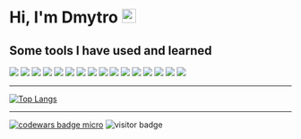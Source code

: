 # Hi, I'm Dmytro <img src="https://media.giphy.com/media/hvRJCLFzcasrR4ia7z/giphy.gif" width="25px">

## Some tools I have used and learned
<img src="https://img.shields.io/badge/HTML5-E34F26?style=flat-square&logo=HTML5&logoColor=FFFFFF" /> <img src="https://img.shields.io/badge/CSS3-2EA3D5?style=flat-square&logo=CSS3&logoColor=FFFFFF" /> 
<img src="https://img.shields.io/badge/Sass-CC6699?style=flat-square&logo=Sass&logoColor=FFFFFF" /> 
<img src="https://img.shields.io/badge/Bootstrap-7952B3?style=flat-square&logo=Bootstrap&logoColor=FFFFFF" /> 
<img src="https://img.shields.io/badge/Tailwind CSS-06B6D4?style=flat-square&logo=Tailwind CSS&logoColor=FFFFFF" />
<img src="https://img.shields.io/badge/JavaScript-F7DF1E?style=flat-square&logo=JavaScript&logoColor=FFFFFF" />
<img src="https://img.shields.io/badge/jQuery-0769AD?style=flat-square&logo=jQuery&logoColor=FFFFFF" />
<img src="https://img.shields.io/badge/React-61DAFB?style=flat-square&logo=React&logoColor=FFFFFF" />
<img src="https://img.shields.io/badge/React Router-CA4245?style=flat-square&logo=React Router&logoColor=FFFFFF" />
<img src="https://img.shields.io/badge/Axios-5A29E4?style=flat-square&logo=Axios&logoColor=FFFFFF" />
<img src="https://img.shields.io/badge/GitHub-1817172?style=flat-square&logo=GitHub&logoColor=FFFFFF" />
<img src="https://img.shields.io/badge/Git-F05032?style=flat-square&logo=Git&logoColor=FFFFFF" />
<img src="https://img.shields.io/badge/npm-CB3837?style=flat-square&logo=npm&logoColor=FFFFFF" />
<img src="https://img.shields.io/badge/VS Code-007ACC?style=flat-square&logo=Visual Studio Code&logoColor=FFFFFF" />
<img src="https://img.shields.io/badge/Photoshop-31A8FF?style=flat-square&logo=Adobe Photoshop&logoColor=FFFFFF" /> 
<img src="https://img.shields.io/badge/Figma-F24E1E?style=flat-square&logo=Figma&logoColor=FFFFFF" />

---
[![Top Langs](https://github-readme-stats.vercel.app/api/top-langs/?username=dima-voit&layout=compact&theme=radical&langs_count=6)](https://github.com/dima-voit/github-readme-stats)

---

<a target="_blank" href="https://www.codewars.com/r/C6HkBg"><img src="https://www.codewars.com/users/dima-voit/badges/micro" alt="codewars badge micro" /></a> ![visitor badge](https://visitor-badge.glitch.me/badge?page_id=dima-voit.dima-voit)
<!--
**dima-voit/dima-voit** is a ✨ _special_ ✨ repository because its `README.md` (this file) appears on your GitHub profile.

Here are some ideas to get you started:
### Hi there 👋
- 🔭 I’m currently working on ...
- 🌱 I’m currently learning ...
- 👯 I’m looking to collaborate on ...
- 🤔 I’m looking for help with ...
- 💬 Ask me about ...
- 📫 How to reach me: ...
- 😄 Pronouns: ...
- ⚡ Fun fact: ...
-->
